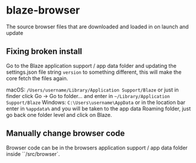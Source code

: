 # blaze-browser
The source browser files that are downloaded and loaded in on launch and update

## Fixing broken install
Go to the Blaze application support / app data folder and updating the settings.json file string `version` to something different, this will make the core fetch the files again.

macOS: `/Users/username/Library/Application Support/Blaze` or just in finder click Go -> Go to folder... and enter in `~/Library/Application Support/Blaze`
Windows: `C:\Users\username\AppData` or in the location bar enter in `%appdata%` and you will be taken to the app data Roaming folder, just go back one folder level and click on Blaze.

## Manually change browser code
Browser code can be in the browsers application support / app data folder inside ``/src/browser`.
